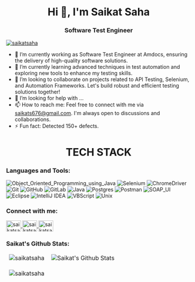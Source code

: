 <h1 align="center">Hi 👋, I'm Saikat Saha</h1>
<h3 align="center">Software Test Engineer</h3>
<p align="left">
    <a href="https://github.com/ryo-ma/github-profile-trophy">
        <img src="https://github-profile-trophy.vercel.app/?username=saikats676&row=2&column=7&theme=matrix" alt="saikatsaha" />
    </a>
</p>




- 🔭 I’m currently working as Software Test Engineer at Amdocs, ensuring the delivery of high-quality software solutions.
- 🌱 I’m currently learning advanced techniques in test automation and exploring new tools to enhance my testing skills.
- 👯 I’m looking to collaborate on projects related to API Testing, Selenium, and Automation Frameworks. Let's build robust and efficient testing solutions together!
- 🤔 I’m looking for help with ...
- 📫 How to reach me: Feel free to connect with me via saikats676@gmail.com. I'm always open to discussions and collaborations.
- ⚡ Fun fact: Detected 150+ defects.
<h1 align="center">TECH STACK</h1>
<h3 align="left">Languages and Tools:</h3>

![Object_Oriented_Programming_using_Java](https://img.shields.io/badge/Object_Oriented_Programming_using_Java-%23F5010C.svg?style=for-the-badge&logo=Object_Oriented_Programming_using_Java&logoColor=white)
![Selenium](https://img.shields.io/badge/-selenium-%43B02A?style=for-the-badge&logo=selenium&logoColor=white)
![ChromeDriver](https://img.shields.io/badge/ChromeDriver-4285F4?style=for-the-badge&logo=GoogleChrome&logoColor=white)
![Git](https://img.shields.io/badge/git-%23F05033.svg?style=for-the-badge&logo=git&logoColor=white)
![GitHub](https://img.shields.io/badge/github-%23121011.svg?style=for-the-badge&logo=github&logoColor=white)
![GitLab](https://img.shields.io/badge/gitlab-%23181717.svg?style=for-the-badge&logo=gitlab&logoColor=white)
![Java](https://img.shields.io/badge/java-%23ED8B00.svg?style=for-the-badge&logo=openjdk&logoColor=white)
![Postgres](https://img.shields.io/badge/postgres-%23316192.svg?style=for-the-badge&logo=postgresql&logoColor=white)
![Postman](https://img.shields.io/badge/Postman-FF6C37?style=for-the-badge&logo=postman&logoColor=white)
![SOAP_UI](https://img.shields.io/badge/SOAP_UI-F2C811?style=for-the-badge&logo=soapui&logoColor=black)
![Eclipse](https://img.shields.io/badge/Eclipse-9933CC?style=for-the-badge&logo=Eclipse&logoColor=white)
![IntelliJ IDEA](https://img.shields.io/badge/IntelliJIDEA-000000.svg?style=for-the-badge&logo=intellij-idea&logoColor=white)
![VBScript](https://img.shields.io/badge/VB_Script-%233A95E3.svg?style=for-the-badge&logo=vbscript&logoColor=white)
![Unix](https://img.shields.io/badge/Unix-%23121011.svg?style=for-the-badge&logo=unix&logoColor=white)
<h3 align="left">Connect with me:</h3>
<p align="left">
    <a href="https://linkedin.com/in/saikat-saha-00910a158/" target="blank">
        <img align="center" src="https://cdn.jsdelivr.net/npm/simple-icons@3.0.1/icons/linkedin.svg" alt="saikatsaha" height="30" width="40" />
    </a>
    <a href="https://www.facebook.com/saikat.saha.3511" target="blank">
        <img align="center" src="https://cdn.jsdelivr.net/npm/simple-icons@3.0.1/icons/facebook.svg" alt="saikatsaha" height="30" width="40" />
    </a>
    <a href="https://www.instagram.com/saikats_98/" target="blank">
        <img align="center" src="https://cdn.jsdelivr.net/npm/simple-icons@3.0.1/icons/instagram.svg" alt="saikatsaha" height="30" width="40" />
    </a>
</p>

<h3 align="left">Saikat's Github Stats:</h3>
<table align="center" border="0" cellpadding="0" cellspacing="0">
    <thead>
        <tr>
            <td>
                <img align="left" src="https://github-readme-stats.vercel.app/api/top-langs?username=saikats676&show_icons=true&locale=en&layout=compact&theme=tokyonight" alt="saikatsaha" />
            </td>
            <td>
                <img align="center" src="https://github-readme-stats.vercel.app/api?username=saikats676&show_icons=true&locale=en&theme=tokyonight" alt="Saikat's Github Stats" />
            </td>
        </tr>
    </thead>
</table>
<table align="center" border="0" cellpadding="0" cellspacing="0">
    <thead>
        <tr>
            <td>
                <img align="center" src="https://github-readme-streak-stats.herokuapp.com/?user=saikats676&theme=tokyonight" alt="saikatsaha" />
            </td>
        </tr>
    </thead>
</table>
